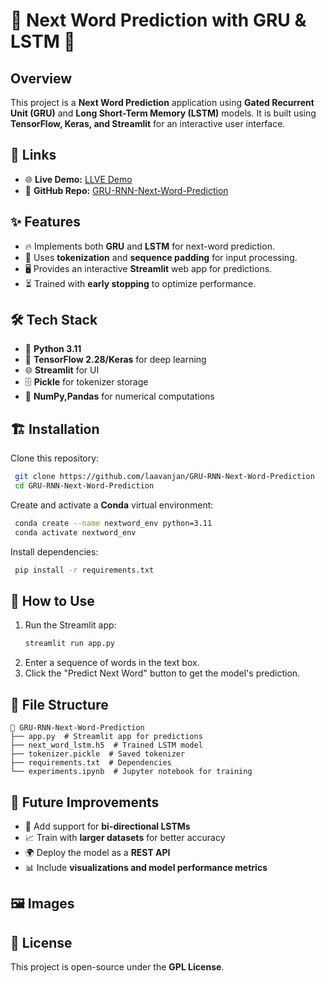 # 📖 Next Word Prediction with GRU & LSTM 🚀

## Overview

This project is a **Next Word Prediction** application using **Gated Recurrent Unit (GRU)** and **Long Short-Term Memory (LSTM)** models. It is built using **TensorFlow, Keras, and Streamlit** for an interactive user interface.

## 🔗 Links

- 🌐 **Live Demo:** [LLVE Demo](https://yourlivedemo.com)
- 📂 **GitHub Repo:** [GRU-RNN-Next-Word-Prediction](https://github.com/laavanjan/GRU-RNN-Next-Word-Prediction)

## ✨ Features

- 🔥 Implements both **GRU** and **LSTM** for next-word prediction.
- 📜 Uses **tokenization** and **sequence padding** for input processing.
- 🖥️ Provides an interactive **Streamlit** web app for predictions.
- ⏳ Trained with **early stopping** to optimize performance.

## 🛠️ Tech Stack

- 🐍 **Python 3.11**
- 🤖 **TensorFlow 2.28/Keras** for deep learning
- 🌐 **Streamlit** for UI
- 🗄️ **Pickle** for tokenizer storage
- 🔢 **NumPy,Pandas** for numerical computations



## 🏗️ Installation

Clone this repository:

```bash
 git clone https://github.com/laavanjan/GRU-RNN-Next-Word-Prediction
 cd GRU-RNN-Next-Word-Prediction
```

Create and activate a **Conda** virtual environment:

```bash
 conda create --name nextword_env python=3.11
 conda activate nextword_env
```

Install dependencies:

```bash
 pip install -r requirements.txt
```

## 🚀 How to Use

1. Run the Streamlit app:
   ```bash
   streamlit run app.py
   ```
2. Enter a sequence of words in the text box.
3. Click the "Predict Next Word" button to get the model's prediction.

## 📂 File Structure

```
📂 GRU-RNN-Next-Word-Prediction
├── app.py  # Streamlit app for predictions
├── next_word_lstm.h5  # Trained LSTM model
├── tokenizer.pickle  # Saved tokenizer
├── requirements.txt  # Dependencies
└── experiments.ipynb  # Jupyter notebook for training
```

## 🔮 Future Improvements

- 🔄 Add support for **bi-directional LSTMs**
- 📈 Train with **larger datasets** for better accuracy
- 🌍 Deploy the model as a **REST API**
- 📊 Include **visualizations and model performance metrics**

## 🖼️ Images



## 📜 License

This project is open-source under the **GPL License**.

